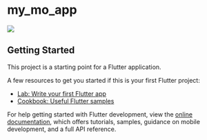 # my_mo_app
<img src=https://user-images.githubusercontent.com/70640558/201530089-0652837d-96dc-4422-bb3b-77e492d826f8.jpg></img>

## Getting Started

This project is a starting point for a Flutter application.

A few resources to get you started if this is your first Flutter project:

- [Lab: Write your first Flutter app](https://docs.flutter.dev/get-started/codelab)
- [Cookbook: Useful Flutter samples](https://docs.flutter.dev/cookbook)

For help getting started with Flutter development, view the
[online documentation](https://docs.flutter.dev/), which offers tutorials,
samples, guidance on mobile development, and a full API reference.
